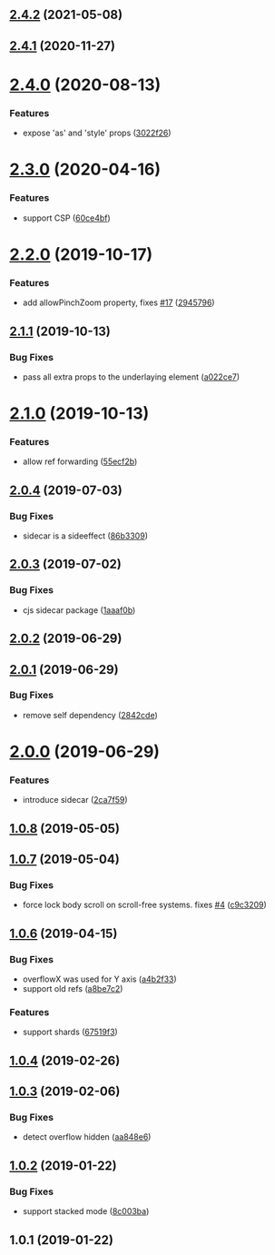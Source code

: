 ## [2.4.2](https://github.com/theKashey/react-remove-scroll/compare/v2.4.1...v2.4.2) (2021-05-08)



## [2.4.1](https://github.com/theKashey/react-remove-scroll/compare/v2.4.0...v2.4.1) (2020-11-27)



# [2.4.0](https://github.com/theKashey/react-remove-scroll/compare/v2.3.0...v2.4.0) (2020-08-13)


### Features

* expose 'as' and 'style' props ([3022f26](https://github.com/theKashey/react-remove-scroll/commit/3022f26e811de6e6154298743159bfe9b18bf332))



# [2.3.0](https://github.com/theKashey/react-remove-scroll/compare/v2.2.0...v2.3.0) (2020-04-16)


### Features

* support CSP ([60ce4bf](https://github.com/theKashey/react-remove-scroll/commit/60ce4bf25caf845090cc5ff952ae78d8dca7b587))



# [2.2.0](https://github.com/theKashey/react-remove-scroll/compare/v2.1.1...v2.2.0) (2019-10-17)


### Features

* add allowPinchZoom property, fixes [#17](https://github.com/theKashey/react-remove-scroll/issues/17) ([2945796](https://github.com/theKashey/react-remove-scroll/commit/2945796612cdbdc36bb3a888c449e62908a3bea1))



## [2.1.1](https://github.com/theKashey/react-remove-scroll/compare/v2.1.0...v2.1.1) (2019-10-13)


### Bug Fixes

* pass all extra props to the underlaying element ([a022ce7](https://github.com/theKashey/react-remove-scroll/commit/a022ce7c088bdeb5b6db048cd8f4e3ea48ce1eb5))



# [2.1.0](https://github.com/theKashey/react-remove-scroll/compare/v2.0.4...v2.1.0) (2019-10-13)


### Features

* allow ref forwarding ([55ecf2b](https://github.com/theKashey/react-remove-scroll/commit/55ecf2bc16cbba54064f7ac60b323fbf820e662c))



## [2.0.4](https://github.com/theKashey/react-remove-scroll/compare/v2.0.3...v2.0.4) (2019-07-03)


### Bug Fixes

* sidecar is a sideeffect ([86b3309](https://github.com/theKashey/react-remove-scroll/commit/86b330978198235e9d69088a35cae3597361c030))



## [2.0.3](https://github.com/theKashey/react-remove-scroll/compare/v2.0.2...v2.0.3) (2019-07-02)


### Bug Fixes

* cjs sidecar package ([1aaaf0b](https://github.com/theKashey/react-remove-scroll/commit/1aaaf0b2b6245705043b93525be5c522ba69ecdc))



## [2.0.2](https://github.com/theKashey/react-remove-scroll/compare/v2.0.1...v2.0.2) (2019-06-29)



## [2.0.1](https://github.com/theKashey/react-remove-scroll/compare/v2.0.0...v2.0.1) (2019-06-29)


### Bug Fixes

* remove self dependency ([2842cde](https://github.com/theKashey/react-remove-scroll/commit/2842cdebbcc22258e422c1c5c0fb6bbc544f4dd3))



# [2.0.0](https://github.com/theKashey/react-remove-scroll/compare/v1.0.8...v2.0.0) (2019-06-29)


### Features

* introduce sidecar ([2ca7f59](https://github.com/theKashey/react-remove-scroll/commit/2ca7f59e86abc6e252422ec5cb6132281e945984))



## [1.0.8](https://github.com/theKashey/react-remove-scroll/compare/v1.0.7...v1.0.8) (2019-05-05)



## [1.0.7](https://github.com/theKashey/react-remove-scroll/compare/v1.0.6...v1.0.7) (2019-05-04)


### Bug Fixes

* force lock body scroll on scroll-free systems. fixes [#4](https://github.com/theKashey/react-remove-scroll/issues/4) ([c9c3209](https://github.com/theKashey/react-remove-scroll/commit/c9c320935c5cb0adb277d7dd5359295b80b6bf52))



## [1.0.6](https://github.com/theKashey/react-remove-scroll/compare/v1.0.4...v1.0.6) (2019-04-15)


### Bug Fixes

* overflowX was used for Y axis ([a4b2f33](https://github.com/theKashey/react-remove-scroll/commit/a4b2f3312755f705fdc71e5613cab7e41bd07035))
* support old refs ([a8be7c2](https://github.com/theKashey/react-remove-scroll/commit/a8be7c2966b81cdca6602993b1c8fcd53fb07db8))


### Features

* support shards ([67519f3](https://github.com/theKashey/react-remove-scroll/commit/67519f37bffea7efb45d24d25e2b269520450c7c))



## [1.0.4](https://github.com/theKashey/react-remove-scroll/compare/v1.0.3...v1.0.4) (2019-02-26)



## [1.0.3](https://github.com/theKashey/react-remove-scroll/compare/v1.0.2...v1.0.3) (2019-02-06)


### Bug Fixes

* detect overflow hidden ([aa848e6](https://github.com/theKashey/react-remove-scroll/commit/aa848e678bd57d20fd97b1e42ff62eabd631a237))



## [1.0.2](https://github.com/theKashey/react-remove-scroll/compare/v1.0.1...v1.0.2) (2019-01-22)


### Bug Fixes

* support stacked mode ([8c003ba](https://github.com/theKashey/react-remove-scroll/commit/8c003ba8388c4695e03ff3dfbab09e1cc1cf967a))



## 1.0.1 (2019-01-22)



